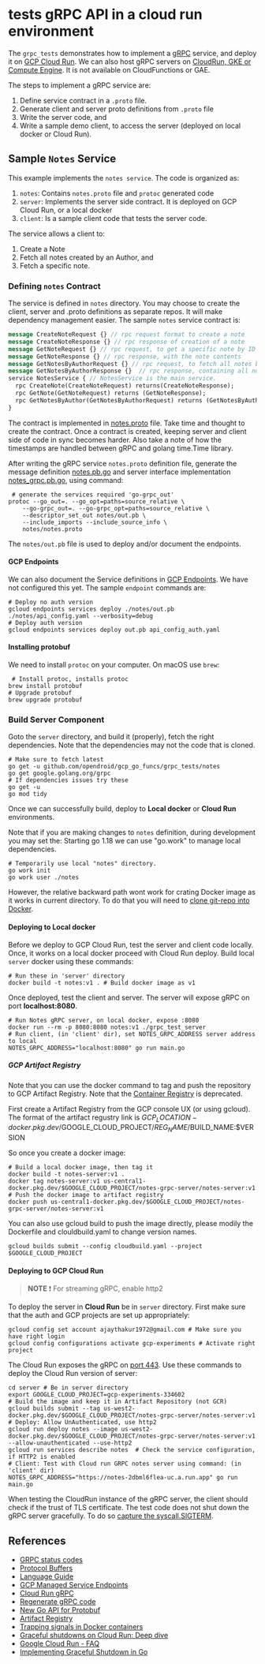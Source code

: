 # tests gRPC API in a cloud run environment

The `grpc_tests` demonstrates how to implement a [gRPC](https://grpc.io/docs/what-is-grpc/introduction/) service, and
deploy it on [GCP Cloud Run](https://cloud.google.com/endpoints/docs/grpc/about-grpc).
We can also host gRPC servers on [CloudRun, GKE or Compute Engine](https://cloud.google.com/endpoints/docs/grpc/about-grpc).
It is not available on CloudFunctions or GAE.

The steps to implement a gRPC service are:
1. Define service contract in a `.proto` file.
2. Generate client and server proto definitions from `.proto` file
3. Write the server code, and
4. Write a sample demo client, to access the server (deployed on local docker or Cloud Run).

## Sample `Notes` Service

This example implements the `notes service`. The code is organized as:
1. `notes`: Contains `notes.proto` file and `protoc` generated code
2. `server`: Implements the server side contract. It is deployed on GCP Cloud Run, or a local docker
3. `client`: Is a sample client code that tests the server code.

The service allows a client to:
1. Create a Note
2. Fetch all notes created by an Author, and
3. Fetch a specific note.

### Defining `notes` Contract

The service is defined in `notes` directory. You may choose to create the client, server and .proto definitions as
separate repos. It will make dependency management easier. The sample `notes` service contract is:
```protobuf
message CreateNoteRequest {} // rpc request format to create a note
message CreateNoteResponse {} // rpc response of creation of a note
message GetNoteRequest {} // rpc request, to get a specific note by ID
message GetNoteResponse {} // rpc response, with the note contents
message GetNotesByAuthorRequest {} // rpc request, to fetch all notes by a specific author
message GetNotesByAuthorResponse {}  // rpc response, containing all notes
service NotesService { // NotesService is the main service.
  rpc CreateNote(CreateNoteRequest) returns(CreateNoteResponse);
  rpc GetNote(GetNoteRequest) returns (GetNoteResponse);
  rpc GetNotesByAuthor(GetNotesByAuthorRequest) returns (GetNotesByAuthorResponse);
}
```
The contract is implemented in [notes.proto](https://github.com/opendroid/gcp_go_funcs/blob/main/grpc_tests/notes/notes.proto)
file. Take time and thought to create the contract. Once a contract is created, keeping server and
client side of code in sync becomes harder. Also take a note of how the timestamps are handled between gRPC and
golang time.Time library.

After writing the gRPC service `notes.proto` definition file, generate the message definition [notes.pb.go](https://github.com/opendroid/gcp_go_funcs/blob/main/grpc_tests/notes/notes.pb.go)
and server interface implementation [notes_grpc.pb.go](https://github.com/opendroid/gcp_go_funcs/blob/main/grpc_tests/notes/notes_grpc.pb.go), using command:
```shell
 # generate the services required 'go-grpc_out'
protoc --go_out=. --go_opt=paths=source_relative \
    --go-grpc_out=. --go-grpc_opt=paths=source_relative \
    --descriptor_set_out notes/out.pb \
    --include_imports --include_source_info \
    notes/notes.proto
```
The `notes/out.pb` file is used to deploy and/or document the endpoints.

#### GCP Endpoints
We can also document the Service definitions in [GCP Endpoints](https://cloud.google.com/endpoints).
We have not configured this yet. The sample `endpoint` commands are:
```shell
# Deploy no auth version
gcloud endpoints services deploy ./notes/out.pb ./notes/api_config.yaml --verbosity=debug
# Deploy auth version
gcloud endpoints services deploy out.pb api_config_auth.yaml
```

#### Installing protobuf
We need to install `protoc` on your computer. On macOS use `brew`:
```shell
 # Install protoc, installs protoc
brew install protobuf
# Upgrade protobuf
brew upgrade protobuf
```
### Build Server Component
Goto the `server` directory, and build it (properly), fetch the right dependencies.
Note that the dependencies may not the code that is cloned.
```shell
# Make sure to fetch latest
go get -u github.com/opendroid/gcp_go_funcs/grpc_tests/notes
go get google.golang.org/grpc
# If dependencies issues try these
go get -u
go mod tidy
```
Once we can successfully build, deploy to __Local docker__ or __Cloud Run__ environments.

Note that if you are making changes to `notes` definition, during development you may set the:
Starting go 1.18 we can use "go.work" to manage local dependencies.

```shell
# Temporarily use local "notes" directory.
go work init
go work user ./notes
```

However, the relative backward path wont work for crating Docker image as it works in current directory.
To do that you will need to [clone git-repo into Docker](https://janakerman.co.uk/docker-git-clone/).

#### Deploying to Local docker
Before we deploy to GCP Cloud Run, test the server and client code locally. Once, it works on a local docker
proceed with Cloud Run deploy. Build local `server` docker using these commands:

```shell
# Run these in 'server' directory
docker build -t notes:v1 . # Build docker image as v1
```
Once deployed, test the client and server. The server will expose gRPC on port __localhost:8080__.
```shell
# Run Notes gRPC server, on local docker, expose :8080
docker run --rm -p 8080:8080 notes:v1 ./grpc_test_server
# Run client, (in 'client' dir), set NOTES_GRPC_ADDRESS server address to local
NOTES_GRPC_ADDRESS="localhost:8080" go run main.go
```

##### GCP Artifact Registry

Note that you can use the docker command to tag and push the repository to GCP Artifact Registry. Note that the 
[Container Registry](https://cloud.google.com/artifact-registry/docs/transition/transition-from-gcr) is deprecated.

First create a Artifact Registry from the GCP console UX (or using gcloud). The format of the artifact regustry link is
$GCP_LOCATION-docker.pkg.dev/$GOOGLE_CLOUD_PROJECT/$REG_NAME/$BUILD_NAME:$VERSION

So once you create a docker image:
```shell
# Build a local docker image, then tag it
docker build -t notes-server:v1 .
docker tag notes-server:v1 us-central1-docker.pkg.dev/$GOOGLE_CLOUD_PROJECT/notes-grpc-server/notes-server:v1
# Push the docker image to artifact registry
docker push us-central1-docker.pkg.dev/$GOOGLE_CLOUD_PROJECT/notes-grpc-server/notes-server:v1
```

You can also use gcloud build to push the image directly, please modily the Dockerfile and clouldbuild.yaml to change version names.

```shell
gcloud builds submit --config cloudbuild.yaml --project $GOOGLE_CLOUD_PROJECT
```

#### Deploying to GCP Cloud Run

> **NOTE** :exclamation: For streaming gRPC, enable http2

To deploy the server in __Cloud Run__ be in `server` directory. First make sure that the auth and GCP projects are set up appropriately:
```shell
gcloud config set account ajaythakur1972@gmail.com # Make sure you have right login
gcloud config configurations activate gcp-experiments # Activate right project
```
The Cloud Run exposes the gRPC on [port 443](https://ahmet.im/blog/grpc-auth-cloud-run/).
Use these commands to deploy the Cloud Run version of server:
```shell
cd server # Be in server directory
export GOOGLE_CLOUD_PROJECT=gcp-experiments-334602
# Build the image and keep it in Artifact Repository (not GCR)
gcloud builds submit --tag us-west2-docker.pkg.dev/$GOOGLE_CLOUD_PROJECT/notes-grpc-server/notes-server:v1
# Deploy: Allow UnAuthenticated, use http2
gcloud run deploy notes --image us-west2-docker.pkg.dev/$GOOGLE_CLOUD_PROJECT/notes-grpc-server/notes-server:v1 --allow-unauthenticated --use-http2
gcloud run services describe notes  # Check the service configuration, if HTTP2 is enabled
# Client: Test with Cloud run GRPC notes server using command: (in 'client' dir)
NOTES_GRPC_ADDRESS="https://notes-2dbml6flea-uc.a.run.app" go run main.go
```
When testing the CloudRun instance of the gRPC server, the client should check if the trust of TLS certificate.
The test code does not shut down the gRPC server gracefully. To do so [capture the syscall.SIGTERM](https://dev.to/amammay/effective-go-on-cloud-run-graceful-application-shutdown-2n20).

## References
- [GRPC status codes](https://developers.google.com/maps-booking/reference/grpc-api/status_codes)
- [Protocol Buffers](https://developers.google.com/protocol-buffers)
- [Language Guide](https://developers.google.com/protocol-buffers/docs/proto3)
- [GCP Managed Service Endpoints](https://github.com/GoogleCloudPlatform/golang-samples/tree/main/endpoints/getting-started-grpc)
- [Cloud Run gRPC](https://cloud.google.com/run/docs/triggering/grpc)
- [Regenerate gRPC code](https://grpc.io/docs/languages/go/quickstart/#regenerate-grpc-code)
- [New Go API for Protobuf](https://go.dev/blog/protobuf-apiv2)
- [Artifact Registry](https://cloud.google.com/artifact-registry/docs)
- [Trapping signals in Docker containers](https://medium.com/@gchudnov/trapping-signals-in-docker-containers-7a57fdda7d86)
- [Graceful shutdowns on Cloud Run: Deep dive](https://cloud.google.com/blog/topics/developers-practitioners/graceful-shutdowns-cloud-run-deep-dive)
- [Google Cloud Run - FAQ](https://github.com/ahmetb/cloud-run-faq#what-is-the-termination-signal-for-cloud-run-services)
- [Implementing Graceful Shutdown in Go](https://rudderstack.com/blog/implementing-graceful-shutdown-in-go/)
